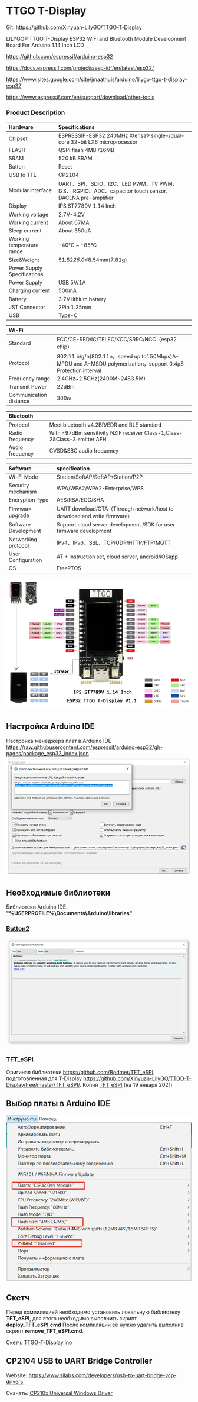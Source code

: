 # TTGO T-Display

Git: https://github.com/Xinyuan-LilyGO/TTGO-T-Display

LILYGO® TTGO T-Display ESP32 WiFi and Bluetooth Module Development Board For Arduino 1.14 Inch LCD

https://github.com/espressif/arduino-esp32

https://docs.espressif.com/projects/esp-idf/en/latest/esp32/

https://www.sites.google.com/site/jmaathuis/arduino/lilygo-ttgo-t-display-esp32

https://www.espressif.com/en/support/download/other-tools

### Product  Description

| Hardware                    | Specifications |
| :-                          | :- |
| Chipset                     | ESPRESSIF-ESP32 240MHz Xtensa® single-/dual-core 32-bit LX6 microprocessor |
| FLASH                       | QSPI flash 4MB /16MB |
| SRAM                        | 520 kB SRAM |
| Button                      | Reset |
| USB to TTL                  | CP2104 |
| Modular interface           | UART、SPI、SDIO、I2C、LED PWM、TV PWM、I2S、IRGPIO、ADC、capacitor touch sensor、DACLNA  pre-amplifier |
| Display                     | IPS ST7789V 1.14 Inch |
| Working voltage             | 2.7V-4.2V |
| Working current             | About 67MA |
| Sleep current               | About 350uA |
| Working temperature range   | -40℃ ~ +85℃ |
| Size&Weight                 | 51.52*25.04*8.54mm(7.81g) |
| Power Supply Specifications | 
| Power Supply                | USB 5V/1A |
| Charging current            | 500mA |
| Battery                     | 3.7V lithium battery |
| JST Connector               | 2Pin 1.25mm |
| USB                         | Type-C |

| Wi-Fi                  | |
| :-                     | :- |
| Standard               | FCC/CE-RED/IC/TELEC/KCC/SRRC/NCC（esp32 chip）|
| Protocol               | 802.11 b/g/n(802.11n，speed up to150Mbps)A-MPDU and A-MSDU polymerization，support 0.4μS Protection interval |
| Frequency range        | 2.4GHz~2.5GHz(2400M~2483.5M) |
| Transmit Power         | 22dBm |
| Communication distance | 300m |


| Bluetooth       | |
| :-              | :- |
| Protocol        | Meet bluetooth v4.2BR/EDR and BLE standard |
| Radio frequency | With -97dBm sensitivity NZIF receiver Class-1,Class-2&Class-3 emitter AFH |
| Audio frequency | CVSD&SBC audio frequency |


| Software             | specification |
| :-                   | :- |
| Wi-Fi Mode           | Station/SoftAP/SoftAP+Station/P2P |
| Security mechanism   | WPA/WPA2/WPA2-Enterprise/WPS |
| Encryption Type      | AES/RSA/ECC/SHA |
| Firmware upgrade     | UART download/OTA（Through network/host to download and write firmware） |
| Software Development | Support cloud server development /SDK for user firmware development |
| Networking protocol  | IPv4、IPv6、SSL、TCP/UDP/HTTP/FTP/MQTT |
| User Configuration   | AT + Instruction set, cloud server, android/iOSapp |
| OS                   | FreeRTOS |

![Pin diagram](./pins.jpg "Распиновка")

## Настройка Arduino IDE
Настройка менеджера плат в Arduino IDE
https://raw.githubusercontent.com/espressif/arduino-esp32/gh-pages/package_esp32_index.json
![setting](./setting.png "Настройки")
## Необходимые библиотеки
Библиотеки Arduino IDE: **"%USERPROFILE%\Documents\Arduino\libraries\"**
### [Button2](https://github.com/LennartHennigs/Button2)
![button2](./button2.png "Button2")
### [TFT_eSPI](https://github.com/ikozin/Arduino/tree/master/LilyGO-TTGO/T-Display/TFT_eSPI/)
Оригинал библиотеки https://github.com/Bodmer/TFT_eSPI, подготовленная для T-Display https://github.com/Xinyuan-LilyGO/TTGO-T-Display/tree/master/TFT_eSPI/. Копия [TFT_eSPI](https://github.com/ikozin/Arduino/tree/master/LilyGO-TTGO/T-Display/TFT_eSPI/) (на 19 января 2021) 
## Выбор платы в Arduino IDE
![menu](./menu.png "menu")
## Скетч
Перед компиляцией необходимо установить локальную библиотеку **TFT_eSPI**,
для этого необходимо выполнить скрипт **deploy_TFT_eSPI.cmd**
После компиляции её нужно удалить выполнив скрипт **remove_TFT_eSPI.cmd**.

Скетч: [TTGO-T-Display.ino](https://github.com/ikozin/Arduino/tree/master/LilyGO-TTGO/T-Display/TTGO-T-Display/)

## CP2104 USB to UART Bridge Controller
Website: https://www.silabs.com/developers/usb-to-uart-bridge-vcp-drivers

Скачать: [CP210x Universal Windows Driver](https://www.silabs.com/documents/public/software/CP210x_Universal_Windows_Driver.zip)
